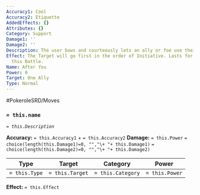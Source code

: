 ```yaml
---
Accuracy1: Cool
Accuracy2: Etiquette
AddedEffects: {}
Attributes: {}
Category: Support
Damage1: ''
Damage2: ''
Description: The user bows and courteously lets an ally or foe use their action first.
Effect: The Target will go first in the order of Initiative. Lasts for the rest of
  this Battle.
Name: After You
Power: 0
Target: One Ally
Type: Normal
---
```


#PokeroleSRD/Moves

### `= this.name`
*`= this.Description`*

**Accuracy:** `= this.Accuracy1` + `= this.Accuracy2`
**Damage:** `= this.Power` `= choice(length(this.Damage1)=0, "","\+ "+ this.Damage1)` `= choice(length(this.Damage2)=0, "","\+ "+ this.Damage2)`

| Type          | Target          | Category          | Power          |
| ------------- | --------------- | ----------------  | -------------- |
| `= this.Type` | `= this.Target` | `= this.Category` | `= this.Power` | 

**Effect:** `= this.Effect`